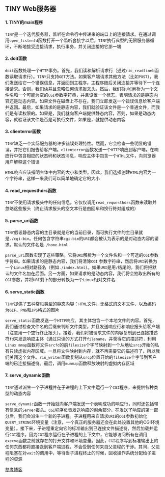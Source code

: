 ## TINY Web服务器

#### 1. TINY的main程序

`TINY`是一个迭代服务器，监听在命令行中传递来的端口上的连接请求。在通过调用`open_listenfd`函数打开一个监听套接字以后，`TINY`执行典型的无限服务器循环，不断地接受连接请求，执行事务，并关闭连接的它那一端

#### 2. doit函数

`doit`函数处理一个`HTTP`事务。首先，我们读和解析请求行（通过`rio_readlineb`函数读取请求行）。`TINY`只支持`GET`方法。如果客户端请求其他方法（比如`POST`），我们发送给它一个错误信息，并返回到主程序，主程序随后关闭连接并等待下一个连接请求。否则，我们读并且忽略任何请求报文头。然后，我们将`URI`解析为一个文件名和一个可能为空的`CGI`参数字符串，并且设置一个标志，表明请求的是静态内容还是动态内容。如果文件在磁盘上不存在，我们立即发送一个错误信息给客户端并返回。最后，如果请求的是静态内容，我们就验证该文件是一个普通文件，而我们是有读权限的。如果是，我们就向客户端提供静态内容，否则，如果是动态内容，就验证该文件是否是可执行文件，如果是，就提供动态内容

#### 3. clienterror函数

`TINY`缺乏一个实际服务器的许多错误处理特性。然而，它会检查一些明显的错误，并把它们报告给客户端。`clienterror`函数发送一个`HTTP`响应到客户端，在响应行中包含相应的状态码和状态消息，响应主体中包含一个`HTML`文件，向浏览器用户解释这个错误

`HTML`响应应该指明主体中内容的大小和类型。因此，我们选择创建`HTML`内容为一个字符串，这样一来我们可以简单地确定它的大小

#### 4. read_requesthdrs函数

`TINY`不使用请求报头中的任何信息。它仅仅调用`read_requesthdrs`函数来读取并忽略这些报头（终止请求报头的空文本行是由回车和换行符对组成的）

#### 5. parse_uri函数

`TINY`假设静态内容的主目录就是它的当前目录，而可执行文件的主目录就是`./cgi-bin`。任何包含字符串`cgi-bin`的`URI`都会被认为表示的是对动态内容的请求。默认的文件名是`./home.html`

`parse_uri`函数实现了这些策略。它将`URI`解析为一个文件名和一个可选的`CGI`参数字符串。如果请求的是静态内容，我们将清除`CGI` 参数字符串，然后将`URI`转换为一个`Linux`相对路径名（例如`./index.html`）。如果`URI`是用`/`结尾的，我们将把默认的文件名加在后面。另一方面，如果请求的是动态内容，我们将会抽取出所有的`CGI`参数，并将`URI`剩下的部分转换为一个`Linux`相对文件名

#### 6. serve_static函数

`TINY`提供了五种常见类型的静态内容：`HTML`文件、无格式的文本文件、以及编码为`GIF`、`PNG`和`JPG`格式的图片

`serve_static`函数发送一个`HTTP`响应，其主体包含一个本地文件的内容。首先，我们通过检查文件名的后缀来判断文件类型，并且发送响应行和响应报头给客户端（注意用一个空行终止报头）。接着，我们将被请求文件的内容复制到已连接描述符`fd`来发送响应主体（通过只读的方式打开`filename`，并获得它的描述符，利用`Linux mmap`函数将文件`srcfd`的前`filesize`个字节映射到一个从地址`srcp`开始的私有只读虚拟内存区域。一旦将文件映射到内存，就不再需要它的描述符了，所以我们关闭这个文件。`rio_writen`函数复制从`srcp`位置开始的`filesize`个字节到客户端的已连接描述符。最后，调用`munmap`函数释放映射的虚拟内存区域

#### 7. serve_dynamic函数

`TINY`通过派生一个子进程并在子进程的上下文中运行一个`CGI`程序，来提供各种类型的动态内容

`serve_dynamic`函数一开始就向客户端发送一个表明成功的响应行，同时还包括带有信息的`Server`报头。`CGI`程序负责发送响应的剩余部分。在发送了响应的第一部分后，我们会派生一个新的子进程。子进程用来自请求`URI`的`CGI`参数初始化`QUERY_STRING`环境变量（注意，一个真正的服务器还会在此处设置其他的CGI环境变量）。接下来，子进程重定向它的标准输出到已连接文件描述符，然后加载并运行`CGI`程序。因为`CGI`程序运行在子进程的上下文中，它能够访问所有在调用`execve`函数之前就存在的打开文件和环境变量。因此，`CGI`程序写到标准输出上的任何东西都将直接送到客户端进程，不会受到任何来自父进程的干涉。其间，父进程阻塞在对`wait`的调用中，等待当子进程终止的时候，回收操作系统分配给子进程的资源



[参考博客](http://www.cnblogs.com/wwwjieo0/p/3674018.html)

